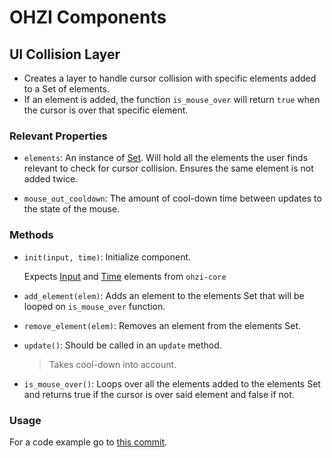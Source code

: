 # OHZI Components

## UI Collision Layer
- Creates a layer to handle cursor collision with specific elements added to a Set of elements.
- If an element is added, the function `is_mouse_over` will return `true` when the cursor is over that specific element.

### Relevant Properties

- `elements`: An instance of [Set](https://developer.mozilla.org/en-US/docs/Web/JavaScript/Reference/Global_Objects/Set). Will hold all the elements the user finds relevant to check for cursor collision. Ensures the same element is not added twice.

- `mouse_out_cooldown`: The amount of cool-down time between updates to the state of the mouse.

### Methods

- `init(input, time)`: Initialize component.

  Expects [Input](https://github.com/ohzinteractive/core/blob/main/src/Input.js) and [Time](https://github.com/ohzinteractive/core/blob/main/src/Time.js) elements from `ohzi-core`

- `add_element(elem)`: Adds an element to the elements Set that will be looped on `is_mouse_over` function.

- `remove_element(elem)`: Removes an element from the elements Set.

- `update()`: Should be called in an `update` method.

  > Takes cool-down into account.

- `is_mouse_over()`: Loops over all the elements added to the elements Set and returns true if the cursor is over said element and false if not.

### Usage

For a code example go to [this commit](https://github.com/ohzinteractive/boilerplate/commit/aaea9e1bf74040321dcaeae53d1920c1eb2fff75).